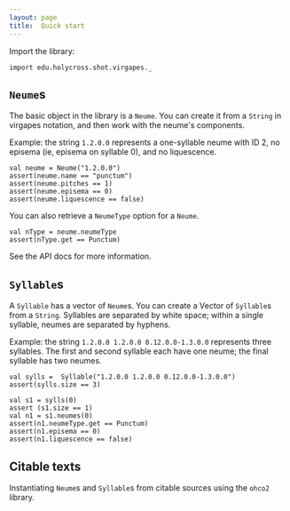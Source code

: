 ```yaml
---
layout: page
title:  Quick start
---
```



Import the library:


```tut:silent
import edu.holycross.shot.virgapes._
```



## `Neume`s

The basic object in the library is a `Neume`.  You can create it from a `String` in virgapes notation, and then work with the neume's components.

Example:  the string `1.2.0.0` represents a one-syllable neume with ID 2, no episema (ie, episema on syllable 0), and no liquescence.


```tut:silent
val neume = Neume("1.2.0.0")
assert(neume.name == "punctum")
assert(neume.pitches == 1)
assert(neume.episema == 0)
assert(neume.liquescence == false)
```

You can also retrieve a `NeumeType`  option for a `Neume`.

```tut:silent
val nType = neume.neumeType
assert(nType.get == Punctum)
```

See the API docs for  more information.

## `Syllable`s

A `Syllable` has a vector of `Neume`s.  You can create a Vector of `Syllable`s from a `String`.  Syllables are separated by white space;  within a single syllable, neumes are separated by hyphens.

Example:  the string `1.2.0.0 1.2.0.0 0.12.0.0-1.3.0.0` represents three syllables.  The first and second syllable each have one neume;  the final syllable has two neumes.

```tut:silent
val sylls =  Syllable("1.2.0.0 1.2.0.0 0.12.0.0-1.3.0.0")
assert(sylls.size == 3)

val s1 = sylls(0)
assert (s1.size == 1)
val n1 = s1.neumes(0)
assert(n1.neumeType.get == Punctum)
assert(n1.episema == 0)
assert(n1.liquescence == false)
```


## Citable texts


Instantiating `Neume`s and `Syllable`s from citable sources using the `ohco2`  library.
